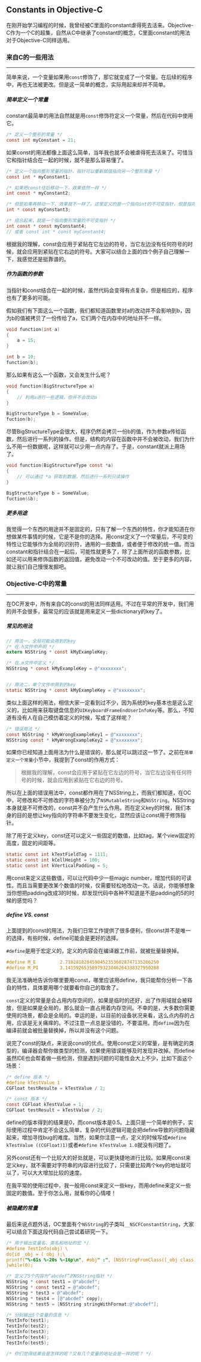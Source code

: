 ## Constants in Objective-C

在刚开始学习编程的时候，我曾经被C里面的constant虐得死去活来。Objective-C作为一个C的超集，自然从C中继承了constant的概念，C里面constant的用法对于Objective-C同样适用。

### 来自C的一些用法
---

简单来说，一个变量如果用`const`修饰了，那它就变成了一个常量。在后续的程序中，再也无法被更改。但是这一简单的概念，实际用起来却并不简单。

##### 简单定义一个常量

constant最简单的用法自然就是用`const`修饰符定义一个常量，然后在代码中使用它。

```c
/* 定义一个整形的常量 */
const int myConstant = 21;
```

如果const的用法都像上面这么简单，当年我也就不会被虐得死去活来了。可惜当它和指针结合在一起的时候，就不是那么容易懂了。

```c
/* 定义一个指向整形常量的指针，指针可以重新赋值指向另一个整形常量 */
const int * myConstant1;

/* 如果把const往后移动一下，效果依然一样 */
int const * myConstant2;

/* 但是如果再移动一下，效果就不一样了。这里定义的是一个指向int的不可变指针，但是指向的int的值是可变的 */
int * const myConstant3;

/* 组合起来，就是一个指向整形常量的不可变指针 */
int const * const myConstant4;
// 或者 const int * const myConstant4;
```

根据我的理解，const会应用于紧贴在它左边的符号，当它左边没有任何符号的时候，就会应用到紧贴在它右边的符号。大家可以结合上面的四个例子自己理解一下，我感觉还是挺靠谱的。

##### 作为函数的参数

当指针和const结合在一起的时候，虽然代码会变得有点复杂，但是相应的，程序也有了更多的可能。

假如我们有下面这么一个函数，我们都知道函数里对a的改动并不会影响到b，因为b的值被拷贝了一份传给了a，它们两个在内存中的地址并不一样。

```c
void function(int a)
{
	a = 15;
}

int b = 10;
function(b);
```

那么如果有这么一个函数，又会发生什么呢？

```c
void function(BigStructureType a)
{
	// 利用a进行一些逻辑，但并不会改动a
}

BigStructureType b = SomeValue;
fuction(b);
```

尽管BigStructureType会很大，程序仍然会拷贝一份b的值，作为参数a传给函数，然后进行一系列的操作。但是，结构的内容在函数中并不会被改动，我们为什么不用一份数据呢，这样就可以少用一点内存了。于是，constant就派上用场了。

```c
void function(BigStructureType const *a)
{
	// 可以通过 *a 获取到数据，然后进行一系列只读操作
}

BigStructureType b = SomeValue;
fuction(&b);
```

##### 更多用途

我觉得一个东西的用途并不是固定的，只有了解一个东西的特性，你才能知道在你想做某件事情的时候，它是不是你的选择。用const定义了一个常量后，不可变的特性让它能够作为全局的识别符，通用的一些数值，或者便于修改的统一值。而当constant和指针结合在一起后，可能性就更多了，除了上面所说的函数参数，比如还可以用来修饰函数的返回值，避免改动一个不可改动的值。至于更多的内容，就让我们自己慢慢发掘吧。


### Objective-C中的常量
---

在OC开发中，所有来自C的const的用法同样适用。不过在平常的开发中，我们用的并不会很多，最常见的应该就是用来定义一些dictionary的key了。

##### 常见的用法

```objective-c
// 用法一，全局可能会用到的key
/* 在.h文件中声明 */
extern NSString * const kMyExampleKey;

/* 在.m文件中定义 */
NSString * const kMyExampleKey = @"xxxxxxxx";


// 用法二，单个文件中用到的key
static NSString * const kMyExampleKey = @"xxxxxxxx";
```

类似上面这样的用法，相信大家一定看到过不少，因为系统的key基本也是这么定义的，比如用来获取键盘信息的`UIKeyboardFrameEndUserInfoKey`等。那么，不知道有没有人在自己模仿着定义的时候，写成了这样呢？

```objective-c
/* 错误用法 */
const NSString * kMyWrongExampleKey1 = @"xxxxxxxx";
NSString const * kMyWrongExampleKey2 = @"xxxxxxxx";
```

如果你已经知道上面用法为什么是错误的，那么就可以跳过这一节了。之前在`简单定义一个常量`小节中，我提到了const的作用方式：

>根据我的理解，const会应用于紧贴在它左边的符号，当它左边没有任何符号的时候，就会应用到紧贴在它右边的符号。

所以在上面的错误用法中，const都作用在了NSString上，而我们都知道，在OC中，可修改和不可修改的字符串被分为了`NSMutableString`和`NSString`。NSString本身就是不可修改的，const并不会产生什么作用。而在定义key的时候，我们本身的目的是想让key指向的字符串不要发生变化，显然应该让const用于修饰指针。

除了用于定义key，const还可以定义一些固定的数值，比如tag，某个view固定的高度，固定的间距等。

```objective-c
static const int kTextFieldTag = 1111;
static const int kCellHeight = 100;
static const int kVerticalPadding = 5;
```

用const来定义这些数值，可以让代码中少一些magic number，增加代码的可读性。而且当需要更改某个数值的时候，仅需要轻松地改动一次。话说，你能够想象当你想把padding改成3的时候，却发现代码中各种不知道是不是padding的5的时候的感觉吗？

##### define VS. const

上面提到的const的用法，为我们日常工作提供了很多便利，但const并不是唯一的选择，有些时候，define可能会是更好的选择。

`#define`是用于宏定义的，定义的内容会在编译器工作前，就被批量替换掉。

```objective-c
#define M_E         2.71828182845904523536028747135266250
#define M_PI        3.14159265358979323846264338327950288
```

我无法准确地告诉你哪里要用const，哪里应该用define，我只能帮你分析一下各自的特性，具体要用哪个就要看你自己的取舍了。

`const`定义的常量是会占用内存空间的，如果是临时的还好，出了作用域就会被释放，但是如果是全局的，那么就会一直占用着内存空间。不幸的是，大多数你需要使用的场景，都会是全局的。幸运的是，以目前的设备状况来看，这么点内存的占用，应该是无关痛痒的。不过注意一点总是没错的，不要滥用。而`define`因为在编译前就会被批量替换掉，所以并没有这个问题。

说完了const的缺点，来说说const的优点。使用const定义的常量，是有确定的类型的，编译器会帮你做类型的检测，如果使用错误能够及时发现并改掉。而define虽然IDE也会帮着做一些检测，但是遇到问题的可能性会大上不少，比如下面这个场景：

```objective-c
/* define 版本 */
#define kTestValue 1
CGFloat testResulte = kTestValue / 2;

/* const 版本 */
const CGFloat kTestValue = 1;
CGFloat testResult = kTestValue / 2;

```

define的版本得到的结果是0，而const版本是0.5。上面只是一个简单的例子，实际使用过程中肯定不会这么简单，复杂的代码逻辑可能会把define导致的问题隐藏起来，增加寻找bug的难度。当然，如果你注意一点，定义的时候写成`#define kTestValue ((CGFloat)1)`或者`#define kTestValue 1.0`就没有问题了。

另外const还有一个比较大的好处就是，可以更快捷地进行比较。如果用const来定义key，就不需要对字符串的内容进行比较了，只需要比较两个key的地址就可以了，可以大大增加比较的速度。

在我平常的使用过程中，我一般用const来定义一些key，而用define来定义一些固定的数值。至于你怎么用，就看你的心情喽！

##### 被隐藏的常量

最后来说点题外话，OC里面有个`NSString`的子类叫`__NSCFConstantString`，大家可以结合下面这段代码自己尝试着研究一下。

```objective-c
/* 用于输出变量名、类名和地址的宏 */
#define TestInfo(obj) \
do{id _obj = ( obj );\
printf("%-61s %-20s %-16p\n", #obj" :", [NSStringFromClass([_obj class]) UTF8String], _obj);\
}while(0);

/* 定义了5个内容为“abcdef”的NSString指针 */
NSString * const test1 = @"abcdef";
NSString * const test2 = @"abcdef";
NSString * test3 = @"abcdef";
NSString * test4 = [@"abcdef" copy];
NSString * test5 = [NSString stringWithFormat:@"abcdef"];

/* 分别输出5个变量的信息 */
TestInfo(test1);
TestInfo(test2);
TestInfo(test3);
TestInfo(test4);
TestInfo(test5);

/* 你们觉得结果会是怎样的呢？又有几个变量的地址会是一样的呢？ */
```


